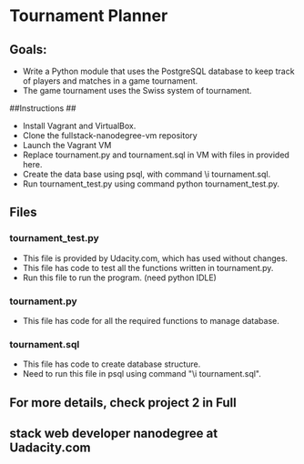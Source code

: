 # Tournament Planner #

## Goals: ##

* Write a Python module that uses the PostgreSQL database to keep track of
  players and matches in a game tournament.
* The game tournament uses the Swiss system of tournament.

##Instructions ##
* Install Vagrant and VirtualBox.
* Clone the fullstack-nanodegree-vm repository
* Launch the Vagrant VM
* Replace tournament.py and tournament.sql in VM with files in provided here.
* Create the  data base using psql, with command \i tournament.sql.
* Run tournament_test.py using command python tournament_test.py.

## Files ##
### tournament_test.py ###
* This file is provided by Udacity.com, which has used without changes.
* This file has code to test all the functions written in tournament.py.
* Run this file to run the program. (need python IDLE)

### tournament.py ###
* This file has code for all the required functions to manage database.

### tournament.sql ###
* This file has code to create database structure.
* Need to run this file in psql using command "\i tournament.sql".

## For more details, check project 2 in Full ##
## stack web developer nanodegree at Uadacity.com ##